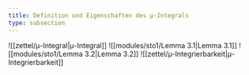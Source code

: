 ```yaml
---
title: Definition und Eigenschaften des μ-Integrals
type: subsection
---
```


![[zettel/μ-Integral|μ-Integral]]
![[modules/sto1/Lemma 3.1|Lemma 3.1]]
![[modules/sto1/Lemma 3.2|Lemma 3.2]]
![[zettel/μ-Integrierbarkeit|μ-Integrierbarkeit]]